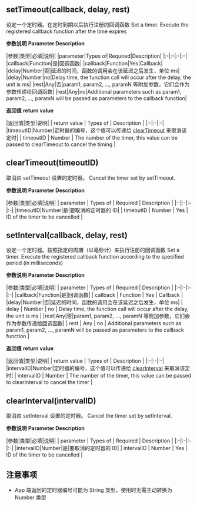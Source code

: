 ## setTimeout(callback, delay, rest)

设定一个定时器。在定时到期以后执行注册的回调函数
Set a timer. Execute the registered callback function after the time expires

**参数说明**
**Parameter Description**

|参数|类型|必填|说明|
|parameter|Types of|Required|Description|
|:-|:-|:-|:-|
|callback|Function|是|回调函数|
|callback|Function|Yes|Callback|
|delay|Number|否|延迟的时间，函数的调用会在该延迟之后发生，单位 ms|
|delay|Number|no|Delay time, the function call will occur after the delay, the unit is ms|
|rest|Any|否|param1, param2, ..., paramN 等附加参数，它们会作为参数传递给回调函数|
|rest|Any|no|Additional parameters such as param1, param2, ..., paramN will be passed as parameters to the callback function|


**返回值**
**return value**

|返回值|类型|说明|
| return value | Types of | Description                                                  |
|:-|:-|:-|
|timeoutID|Number|定时器的编号，这个值可以传递给 [clearTimeout](/api/timer?id=cleartimeout) 来取消该定时|
| timeoutID    | Number   | The number of the timer, this value can be passed to clearTimeout to cancel the timing |

## clearTimeout(timeoutID)

取消由 setTimeout 设置的定时器。
Cancel the timer set by setTimeout.

**参数说明**
**Parameter Description**

|参数|类型|必填|说明|
| parameter | Types of | Required | Description                     |
|:-|:-|:-|:-|
|timeoutID|Number|是|要取消的定时器的 ID|
| timeoutID | Number   | Yes      | ID of the timer to be cancelled |


## setInterval(callback, delay, rest)

设定一个定时器。按照指定的周期（以毫秒计）来执行注册的回调函数
Set a timer. Execute the registered callback function according to the specified period (in milliseconds)

**参数说明**
**Parameter Description**


|参数|类型|必填|说明|
| parameter | Types of | Required | Description                                                  |
|:-|:-|:-|:-|
|callback|Function|是|回调函数|
| callback  | Function | Yes      | Callback                                                     |
|delay|Number|否|延迟的时间，函数的调用会在该延迟之后发生，单位 ms|
| delay     | Number   | no       | Delay time, the function call will occur after the delay, the unit is ms |
|rest|Any|否|param1, param2, ..., paramN 等附加参数，它们会作为参数传递给回调函数|
| rest      | Any      | no       | Additional parameters such as param1, param2, ..., paramN will be passed as parameters to the callback function |

**返回值**
**return value**

|返回值|类型|说明|
| return value | Types of | Description                                                  |
|:-|:-|:-|
|intervalID|Number|定时器的编号，这个值可以传递给 [clearInterval](/api/timer?id=clearinterval) 来取消该定时|
| intervalID   | Number   | The number of the timer, this value can be passed to clearInterval to cancel the timer |

## clearInterval(intervalID)

取消由 setInterval 设置的定时器。
Cancel the timer set by setInterval.

**参数说明**
**Parameter Description**

|参数|类型|必填|说明|
| parameter  | Types of | Required | Description                     |
|:-|:-|:-|:-|
|intervalID|Number|是|要取消的定时器的 ID|
| intervalID | Number   | Yes      | ID of the timer to be cancelled |

## 注意事项
* App 端返回的定时器编号可能为 String 类型，使用时无需主动转换为 Number 类型